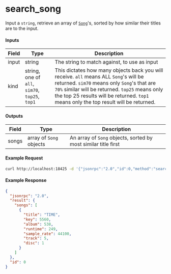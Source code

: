 # search_song
Input a `string`, retrieve an array of [`Song`](../../common-objects/song.md)'s, sorted by how similar their titles are to the input.

#### Inputs

| Field | Type                                           | Description |
|-------|------------------------------------------------|-------------|
| input | string                                         | The string to match against, to use as input
| kind  | string, one of `all`, `sim70`, `top25`, `top1` | This dictates how many objects back you will receive. `all` means ALL `Song`'s will be returned. `sim70` means only `Song`'s that are `70%` similar will be returned. `top25` means only the top 25 results will be returned. `top1` means only the top result will be returned.

#### Outputs

| Field | Type                    | Description |
|-------|-------------------------|-------------|
| songs | array of `Song` objects | An array of `Song` objects, sorted by most similar title first

#### Example Request
```bash
curl http://localhost:18425 -d '{"jsonrpc":"2.0","id":0,"method":"search_song","params":{"input":"time","kind":"sim70"}}'
```

#### Example Response
```json
{
  "jsonrpc": "2.0",
  "result": {
    "songs": [
      {
        "title": "TIME",
        "key": 5560,
        "album": 538,
        "runtime": 249,
        "sample_rate": 44100,
        "track": 5,
        "disc": 1
      }
    ]
  },
  "id": 0
}
```
